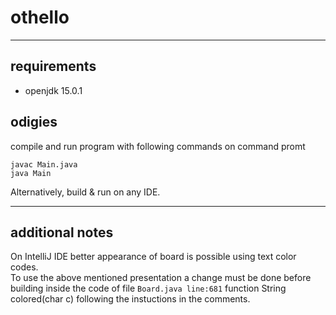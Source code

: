 # othello
------
## requirements
- openjdk 15.0.1

## odigies
compile and run program with following commands
on command promt

```
javac Main.java
java Main
```

Alternatively, build & run
on any IDE.

------
## additional notes
On IntelliJ IDE better appearance of board is possible using text color codes.  
To use the above mentioned presentation a change must be done before building
inside the code of file `Board.java line:681` function String colored(char c) 
following the instuctions in the comments.   
